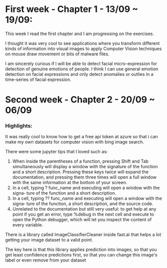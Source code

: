 # First week - Chapter 1 - 13/09 ~ 19/09:

This week I read the first chapter and I am progressing on the exercises.

I thought it was very cool to see applications where you transform different kinds of information into visual images to apply Computer Vision techniques on
mouse draw movement or bits of malware files.

I am sincerely curious if I will be able to detect facial micro-expression for detection of genuine emotions of people. I think I can use general emotion detection
on facial expressions and only detect anomalies or outlies in a time-series of facial expression.

# Second week - Chapter 2 - 20/09 ~ 06/09

### Highlights:
It was really cool to know how to get a free api token at azure so that i can make my own datasets for computer vision with bing image search.

There were some jupyter tips that I loved such as:
1. When inside the parentheses of a function, pressing Shift and Tab simultaneously
will display a window with the signature of the function and a short description.
Pressing these keys twice will expand the documentation, and pressing them
three times will open a full window with the same information at the bottom of
your screen. 
2. In a cell, typing ? func_name and executing will open a window with the signa‐
ture of the function and a short description.
3. In a cell, typing ?? func_name and executing will open a window with the signa‐
ture of the function, a short description, and the source code.
4. Unrelated to the documentation but still very useful: to get help at any point if
you get an error, type %debug in the next cell and execute to open the Python
debugger, which will let you inspect the content of every variable.

There is a library called ImageClassifierCleaner inside fast.ai that helps a lot getting your image dataset to a valid point.

The key here is that this library applies prediction into images, so that you get least confidence predictions first, so that you can change this image's label or even remove from your dataset
